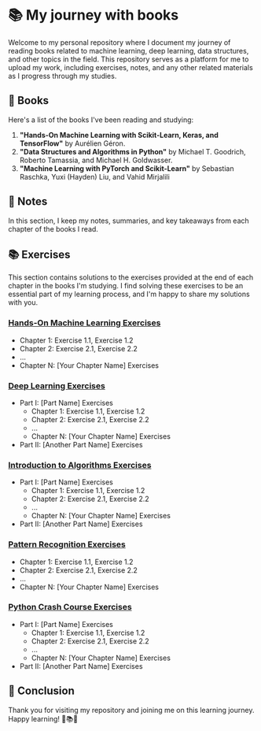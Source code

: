 # 📚 My journey with books

Welcome to my personal repository where I document my journey of reading books related to machine learning, deep learning, data structures, and other topics in the field. This repository serves as a platform for me to upload my work, including exercises, notes, and any other related materials as I progress through my studies.

## 📖 Books

Here's a list of the books I've been reading and studying:

1. **"Hands-On Machine Learning with Scikit-Learn, Keras, and TensorFlow"** by Aurélien Géron.
2. **"Data Structures and Algorithms in Python"** by Michael T. Goodrich, Roberto Tamassia, and Michael H. Goldwasser.
3. **"Machine Learning with PyTorch and Scikit-Learn"** by Sebastian Raschka, Yuxi (Hayden) Liu, and Vahid Mirjalili

## 📝 Notes

In this section, I keep my notes, summaries, and key takeaways from each chapter of the books I read.


## 📚 Exercises

This section contains solutions to the exercises provided at the end of each chapter in the books I'm studying. I find solving these exercises to be an essential part of my learning process, and I'm happy to share my solutions with you.

### [Hands-On Machine Learning Exercises](./Exercises/Hands-On%20Machine%20Learning)
- Chapter 1: Exercise 1.1, Exercise 1.2
- Chapter 2: Exercise 2.1, Exercise 2.2
- ...
- Chapter N: [Your Chapter Name] Exercises

### [Deep Learning Exercises](./Exercises/Deep%20Learning)
- Part I: [Part Name] Exercises
  - Chapter 1: Exercise 1.1, Exercise 1.2
  - Chapter 2: Exercise 2.1, Exercise 2.2
  - ...
  - Chapter N: [Your Chapter Name] Exercises
- Part II: [Another Part Name] Exercises

### [Introduction to Algorithms Exercises](./Exercises/Introduction%20to%20Algorithms)
- Part I: [Part Name] Exercises
  - Chapter 1: Exercise 1.1, Exercise 1.2
  - Chapter 2: Exercise 2.1, Exercise 2.2
  - ...
  - Chapter N: [Your Chapter Name] Exercises
- Part II: [Another Part Name] Exercises

### [Pattern Recognition Exercises](./Exercises/Pattern%20Recognition)
- Chapter 1: Exercise 1.1, Exercise 1.2
- Chapter 2: Exercise 2.1, Exercise 2.2
- ...
- Chapter N: [Your Chapter Name] Exercises

### [Python Crash Course Exercises](./Exercises/Python%20Crash%20Course)
- Part I: [Part Name] Exercises
  - Chapter 1: Exercise 1.1, Exercise 1.2
  - Chapter 2: Exercise 2.1, Exercise 2.2
  - ...
  - Chapter N: [Your Chapter Name] Exercises
- Part II: [Another Part Name] Exercises

## 🚀 Conclusion

Thank you for visiting my repository and joining me on this learning journey. Happy learning! 🌟📚💡
